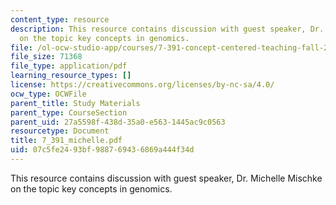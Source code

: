```yaml
---
content_type: resource
description: This resource contains discussion with guest speaker, Dr. Michelle Mischke
  on the topic key concepts in genomics.
file: /ol-ocw-studio-app/courses/7-391-concept-centered-teaching-fall-2005/07c5fe2493bf988769436869a444f34d_7_391_michelle.pdf
file_size: 71368
file_type: application/pdf
learning_resource_types: []
license: https://creativecommons.org/licenses/by-nc-sa/4.0/
ocw_type: OCWFile
parent_title: Study Materials
parent_type: CourseSection
parent_uid: 27a5598f-438d-35a0-e563-1445ac9c0563
resourcetype: Document
title: 7_391_michelle.pdf
uid: 07c5fe24-93bf-9887-6943-6869a444f34d
---
```

This resource contains discussion with guest speaker, Dr. Michelle Mischke on the topic key concepts in genomics.
